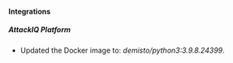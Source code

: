 #### Integrations
##### AttackIQ Platform
- Updated the Docker image to: *demisto/python3:3.9.8.24399*.
